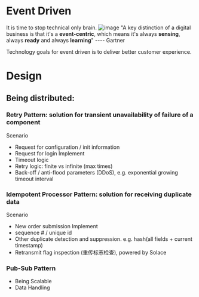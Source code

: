 # Event Driven
It is time to stop technical only brain.
![image](https://github.com/davidkhala/mq/assets/7227589/cfd6a9e2-bc80-44ac-ab39-d93df16856fc)
"A key distinction of a digital business is that it's a **event-centric**, which means it's always **sensing**, always **ready** and always **learning**" ---- Gartner

Technology goals for event driven is to deliver better customer experience.
# Design
## Being distributed:
### Retry Pattern: solution for transient unavailability of failure of a component
Scenario
- Request for configuration / init information
- Request for login
Implement
- Timeout logic
- Retry logic: finite vs infinite (max times)
- Back-off / anti-flood parameters (DDoS), e.g. exponential growing timeout interval
### Idempotent Processor Pattern: solution for receiving duplicate data
Scenario
- New order submission
Implement
- sequence # / unique id
- Other duplicate detection and suppression. e.g. hash(all fields + current timestamp)
- Retransmit flag inspection (重传标志检查), powered by Solace
### Pub-Sub Pattern
- Being Scalable
- Data Handling
